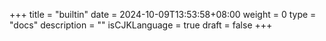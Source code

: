 +++
title = "builtin"
date = 2024-10-09T13:53:58+08:00
weight = 0
type = "docs"
description = ""
isCJKLanguage = true
draft = false
+++